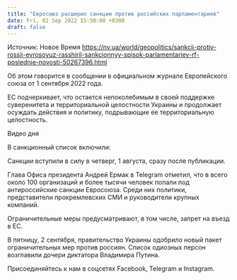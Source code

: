 ```yaml
---
title: "Евросоюз расширил санкции против российских парламентариев"
date: Fri, 02 Sep 2022 15:50:00 +0300
draft: false
---
```

Источник: Новое Время https://nv.ua/world/geopolitics/sankcii-protiv-rossii-evrosoyuz-rasshiril-sankcionnyy-spisok-parlamentariev-rf-poslednie-novosti-50267396.html


Об этом говорится в сообщении в официальном журнале Европейского союза от 1 сентября 2022 года.

ЕС подчеркивает, что остается непоколебимым в своей поддержке суверенитета и территориальной целостности Украины и продолжает осуждать действия и политику, подрывающие ее территориальную целостность.

 Видео дня   

В санкционный список включили:

 Санкции вступили в силу в четверг, 1 августа, сразу после публикации.

Глава Офиса президента Андрей Ермак в Telegram отметил, что в всего около 100 организаций и более тысячи человек попали под антироссийские санкции Евросоюза. Среди них политики, представители прокремлевских СМИ и руководители крупных компаний.

Ограничительные меры предусматривают, в том числе, запрет на въезд в ЕС.

В пятницу, 2 сентября, правительство Украины одобрило новый пакет ограничительных мер против россиян. Список одиозных персон возглавили дочери диктатора Владимира Путина.

Присоединяйтесь к нам в соцсетях Facebook, Telegram и Instagram.
